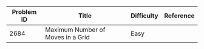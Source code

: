 | Problem ID | Title | Difficulty | Reference
| --- | --- | --- | ---
| 2684 | Maximum Number of Moves in a Grid | Easy | 
